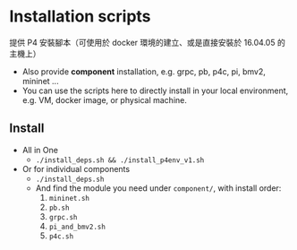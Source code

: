 # Installation scripts

提供 P4 安裝腳本（可使用於 docker 環境的建立、或是直接安裝於 16.04.05 的主機上）

* Also provide **component** installation, e.g. grpc, pb, p4c, pi, bmv2, mininet ...
* You can use the scripts here to directly install in your local environment, e.g. VM, docker image, or physical machine.

## Install 

* All in One
   * `./install_deps.sh && ./install_p4env_v1.sh` 
* Or for individual components
   * `./install_deps.sh` 
   * And find the module you need under `component/`, with install order:
      1. `mininet.sh` 
      2. `pb.sh`
      3. `grpc.sh`
      4. `pi_and_bmv2.sh`
      5. `p4c.sh`  
